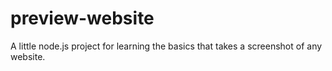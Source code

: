 # preview-website
A little node.js project for learning the basics that takes a screenshot of any website.
